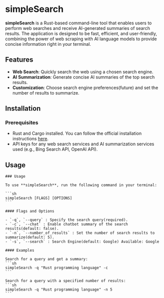 # simpleSearch

**simpleSearch** is a Rust-based command-line tool that enables users to perform web searches and receive AI-generated summaries of search results. The application is designed to be fast, efficient, and user-friendly, combining the power of web scraping with AI language models to provide concise information right in your terminal.

## Features

- **Web Search**: Quickly search the web using a chosen search engine.
- **AI Summarization**: Generate concise AI summaries of the top search results.
- **Customization**: Choose search engine preferences(future) and set the number of results to summarize.

## Installation

### Prerequisites

- Rust and Cargo installed. You can follow the official installation instructions [here](https://www.rust-lang.org/tools/install).
- API keys for any web search services and AI summarization services used (e.g., Bing Search API, OpenAI API).

## Usage
    ### Usage

    To use **simpleSearch**, run the following command in your terminal:

    ```sh
    simpleSearch [FLAGS] [OPTIONS]
    ```

    #### Flags and Options

    - `-q`, `--query` : Specify the search query(required).
    - `-c`, `--chat` : Enable chatbot summary of the search results(default: false).
    - `-n`, `--number_of_results` : Set the number of search results to summarize(default: 5).
    - `-s`, `--search` : Search Engine(default: Google) Available: Google

    #### Examples

    Search for a query and get a summary:
    ```sh
    simpleSearch -q "Rust programming language" -c
    ```

    Search for a query with a specified number of results:
    ```sh
    simpleSearch -q "Rust programming language" -n 5
    ```